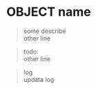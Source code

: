 # OBJECT name

> some describe
> <br> other line

> todo:
> <br> other line

> log
> <br> updata log
